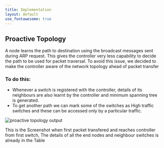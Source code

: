 ```yaml
---
title: Implementation
layout: default
use_fontawesome: true
---
```


<h2>Proactive Topology</h2>
<p> A node learns the path to destination using the broadcast messages sent during ARP
request. This gives the controller very less capability to decide the path to be used
for packet traversal. To avoid this issue, we decided to make the controller aware
of the network topology ahead of packet transfer </p>
<h3>To do this:</h3>
  <ul>
<li>Whenever a switch is registered with the controller, details of its
neighbours are also learnt by the controller and minimum spanning
tree is generated.
<li>To get another path we can mark some of the switches as High traffic
switches and these can be accessed only by a particular traffic.
 </ul>
 <div class="row content-row">
	<div class="col-12 col-sm-2"></div>
	<div class="col-12 col-sm-8">
	    <img src="{{ site.baseurl }}/images/proactive.png" alt="proactive topology output">
    <p> This is the Screenshot when first packet transfered and reaches controller from first switch,  The details of all the end nodes and neighbour switches is already in the Table</p>
	</div>
	<div class="col-12 col-sm-2"></div>
</div>
